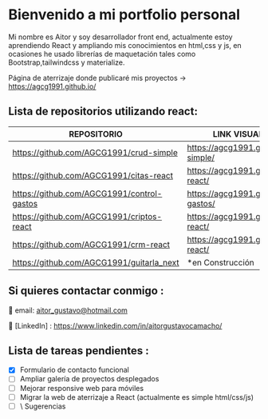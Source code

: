 # Bienvenido a mi portfolio personal

Mi nombre es Aitor y soy desarrollador front end, actualmente estoy aprendiendo React y ampliando mis conocimientos en html,css y js, en ocasiones he usado librerías de maquetación tales como Bootstrap,tailwindcss y materialize.

Página de aterrizaje donde publicaré mis proyectos  -> https://agcg1991.github.io/

## Lista de repositorios utilizando react:

| REPOSITORIO| LINK VISUALIZACIÓN|
| ----- | ---- |
| https://github.com/AGCG1991/crud-simple | https://agcg1991.github.io/crud-simple/|
| https://github.com/AGCG1991/citas-react | https://agcg1991.github.io/citas-react/|
| https://github.com/AGCG1991/control-gastos | https://agcg1991.github.io/control-gastos/|
| https://github.com/AGCG1991/criptos-react | https://agcg1991.github.io/criptos-react/|
| https://github.com/AGCG1991/crm-react | https://agcg1991.github.io/crm-react/|
|https://github.com/AGCG1991/guitarla_next | *en Construcción |




## Si quieres contactar conmigo : 

📩  email: aitor_gustavo@hotmail.com

🔭 [LinkedIn] : https://www.linkedin.com/in/aitorgustavocamacho/

## Lista de tareas pendientes :
- [x] Formulario de contacto funcional
- [ ] Ampliar galería de proyectos desplegados
- [ ] Mejorar responsive web para móviles
- [ ] Migrar la web de aterrizaje a React (actualmente es simple html/css/js)
- [ ] \ Sugerencias
